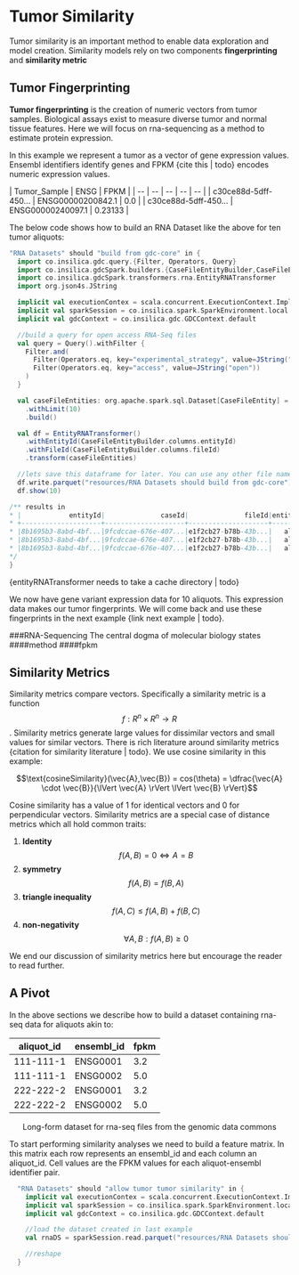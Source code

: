 # Tumor Similarity
  Tumor similarity is an important method to enable data exploration and model creation. Similarity models rely on two components **fingerprinting** and **similarity metric**
  
  ## Tumor Fingerprinting
 **Tumor fingerprinting** is the creation of numeric vectors from tumor samples. Biological assays exist to measure diverse tumor and normal tissue features.  Here we will focus on rna-sequencing as a method to estimate protein expression.
  
  In this example we represent a tumor as a vector of gene expression values. Ensembl identifiers identify genes and FPKM {cite this | todo} encodes numeric expression values.
  
| Tumor_Sample | ENSG | FPKM |
| -- | -- | -- | -- | -- |
| c30ce88d-5dff-450... | ENSG00000200842.1 | 0.0 | 
| c30ce88d-5dff-450... | ENSG00000240097.1 | 0.23133 | 

The below code shows how to build an RNA Dataset like the above for ten tumor aliquots:
```scala
"RNA Datasets" should "build from gdc-core" in {
  import co.insilica.gdc.query.{Filter, Operators, Query}
  import co.insilica.gdcSpark.builders.{CaseFileEntityBuilder,CaseFileEntity}
  import co.insilica.gdcSpark.transformers.rna.EntityRNATransformer
  import org.json4s.JString

  implicit val executionContex = scala.concurrent.ExecutionContext.Implicits.global
  implicit val sparkSession = co.insilica.spark.SparkEnvironment.local.sparkSession
  implicit val gdcContext = co.insilica.gdc.GDCContext.default

  //build a query for open access RNA-Seq files
  val query = Query().withFilter {
    Filter.and(
      Filter(Operators.eq, key="experimental_strategy", value=JString("RNA-Seq")),
      Filter(Operators.eq, key="access", value=JString("open"))
    )
  }

  val caseFileEntities: org.apache.spark.sql.Dataset[CaseFileEntity] = CaseFileEntityBuilder(query)
    .withLimit(10)
    .build()

  val df = EntityRNATransformer()
    .withEntityId(CaseFileEntityBuilder.columns.entityId)
    .withFileId(CaseFileEntityBuilder.columns.fileId)
    .transform(caseFileEntities)

  //lets save this dataframe for later. You can use any other file name you like
  df.write.parquet("resources/RNA Datasets should build from gdc-core")
  df.show(10)

/** results in 
* |            entityId|              caseId|              fileId|entityType|       ensembl_id|     expression|
* +--------------------+--------------------+--------------------+----------+-----------------+---------------+
* |8b1695b3-8abd-4bf...|9fcdccae-676e-407...|e1f2cb27-b78b-43b...|   aliquot|ENSG00000225215.1|            0.0|
* |8b1695b3-8abd-4bf...|9fcdccae-676e-407...|e1f2cb27-b78b-43b...|   aliquot|ENSG00000275261.1|            0.0|
* |8b1695b3-8abd-4bf...|9fcdccae-676e-407...|e1f2cb27-b78b-43b...|   aliquot|ENSG00000269680.1|  4.74034915892|
*/
}
```
{entityRNATransformer needs to take a cache directory | todo}

We now have gene variant expression data for 10 aliquots.  This expression data makes our tumor fingerprints.  We will come back and use these fingerprints in the next example {link next example | todo}.

 ###RNA-Sequencing
 The central dogma of molecular biology states 
 ####method
 ####fpkm

  
  ## Similarity Metrics
  Similarity metrics compare vectors. Specifically a similarity metric is a function $$f:R^n \times R^n \rightarrow R$$.  Similarity metrics generate large values for dissimilar vectors and small values for similar vectors.  There is rich literature around similarity metrics {citation for similarity literature | todo}. We use cosine similarity in this example:
  
  <center> $$\text{cosineSimilarity}(\vec{A},\vec{B}) = cos(\theta) = \dfrac{\vec{A} \cdot \vec{B}}{\lVert \vec{A} \rVert \lVert \vec{B} \rVert}$$ </center>
  
  Cosine similarity has a value of 1 for identical vectors and 0 for perpendicular vectors. Similarity metrics are a special case of distance metrics which all hold common traits:

  1. **Identity**  
  $$f(A,B) = 0 \iff A = B$$
  2. **symmetry**  
  $$f(A,B) = f(B,A)$$
  3. **triangle inequality**  
  $$f(A,C) \le f(A,B) + f(B,C)$$
  4. **non-negativity**  
  $$\forall A,B : f(A,B) \ge 0 $$

We end our discussion of similarity metrics here but encourage the reader to read further.

## A Pivot
  In the above sections we describe how to build a dataset containing rna-seq data for aliquots akin to:
  
  |aliquot_id|ensembl_id|fpkm|
  |----------|----------|----|
  |111-111-1|ENSG0001|3.2|
  |111-111-1|ENSG0002|5.0|
  |222-222-2|ENSG0001|3.2|
  |222-222-2|ENSG0002|5.0|
  <center> Long-form dataset for rna-seq files from the genomic data commons</center>

To start performing similarity analyses we need to build a feature matrix.  In this matrix each row represents an ensembl_id and each column an aliquot_id.  Cell values are the FPKM values for each aliquot-ensembl identifier pair.  

```scala
  "RNA Datasets" should "allow tumor tumor similarity" in {
    implicit val executionContex = scala.concurrent.ExecutionContext.Implicits.global
    implicit val sparkSession = co.insilica.spark.SparkEnvironment.local.sparkSession
    implicit val gdcContext = co.insilica.gdc.GDCContext.default

    //load the dataset created in last example
    val rnaDS = sparkSession.read.parquet("resources/RNA Datasets should build from gdc-core")

    //reshape
  }
```